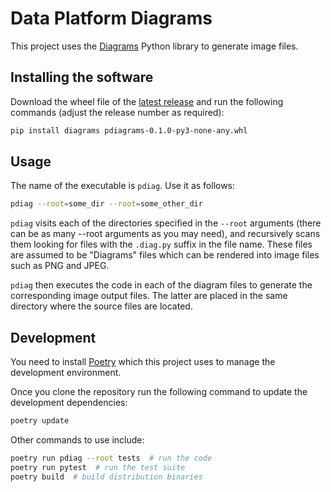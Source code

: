 # Data Platform Diagrams
This project uses the [Diagrams](https://diagrams.mingrammer.com/) Python library to
generate image files.

## Installing the software
Download the wheel file of the [latest release](https://github.com/pirivan/pdiag/releases)
and run the following commands (adjust the release number as required):

```bash
pip install diagrams pdiagrams-0.1.0-py3-none-any.whl
```

## Usage
The name of the executable is `pdiag`. Use it as follows:

```bash
pdiag --root=some_dir --root=some_other_dir
```

`pdiag` visits each of the directories specified in the `--root` arguments (there can be as
many --root arguments as you may need), and recursively scans them looking for files with
the `.diag.py` suffix in the file name. These files are assumed to be "Diagrams" files which
can be rendered into image files such as PNG and JPEG.

`pdiag` then executes the code in each of the diagram files to generate the corresponding
image output files. The latter are placed in the same directory where the source files are
located.

## Development
You need to install [Poetry](https://python-poetry.org/) which this project uses to manage
the development environment.

Once you clone the repository run the following command to update the development dependencies:

```bash
poetry update
```

Other commands to use include:

```bash
poetry run pdiag --root tests  # run the code
poetry run pytest  # run the test suite
poetry build  # build distribution binaries
```
